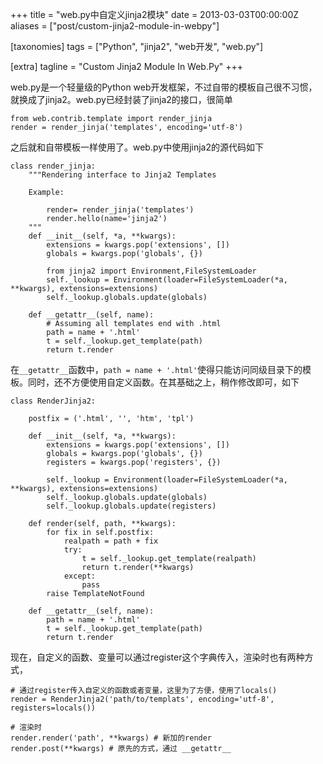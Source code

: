 +++
title = "web.py中自定义jinja2模块"
date = 2013-03-03T00:00:00Z
aliases = ["post/custom-jinja2-module-in-webpy"]

[taxonomies]
tags = ["Python", "jinja2", "web开发", "web.py"]

[extra]
tagline = "Custom Jinja2 Module In Web.Py"
+++

web.py是一个轻量级的Python web开发框架，不过自带的模板自己很不习惯，就换成了jinja2。web.py已经封装了jinja2的接口，很简单

    from web.contrib.template import render_jinja
    render = render_jinja('templates', encoding='utf-8')

之后就和自带模板一样使用了。web.py中使用jinja2的源代码如下

    class render_jinja:
        """Rendering interface to Jinja2 Templates
        
        Example:

            render= render_jinja('templates')
            render.hello(name='jinja2')
        """
        def __init__(self, *a, **kwargs):
            extensions = kwargs.pop('extensions', [])
            globals = kwargs.pop('globals', {})

            from jinja2 import Environment,FileSystemLoader
            self._lookup = Environment(loader=FileSystemLoader(*a, **kwargs), extensions=extensions)
            self._lookup.globals.update(globals)
            
        def __getattr__(self, name):
            # Assuming all templates end with .html
            path = name + '.html'
            t = self._lookup.get_template(path)
            return t.render

在`__getattr__`函数中，`path = name + '.html'`使得只能访问同级目录下的模板。同时，还不方便使用自定义函数。在其基础之上，稍作修改即可，如下

    class RenderJinja2:

        postfix = ('.html', '', 'htm', 'tpl')

        def __init__(self, *a, **kwargs):
            extensions = kwargs.pop('extensions', [])
            globals = kwargs.pop('globals', {})
            registers = kwargs.pop('registers', {})

            self._lookup = Environment(loader=FileSystemLoader(*a, **kwargs), extensions=extensions)
            self._lookup.globals.update(globals)
            self._lookup.globals.update(registers)

        def render(self, path, **kwargs):
            for fix in self.postfix:
                realpath = path + fix
                try:
                    t = self._lookup.get_template(realpath)
                    return t.render(**kwargs)
                except:
                    pass
            raise TemplateNotFound

        def __getattr__(self, name):
            path = name + '.html'
            t = self._lookup.get_template(path)
            return t.render

现在，自定义的函数、变量可以通过register这个字典传入，渲染时也有两种方式，

    # 通过register传入自定义的函数或者变量，这里为了方便，使用了locals()
    render = RenderJinja2('path/to/templats', encoding='utf-8', registers=locals())
    
    # 渲染时
    render.render('path', **kwargs) # 新加的render
    render.post(**kwargs) # 原先的方式，通过 __getattr__


